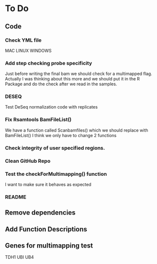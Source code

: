# To Do

## Code

### Check YML file
MAC
LINUX
WINDOWS

### Add step checking probe specificity
Just before writing the final bam we should check for a multimapped flag.
  Actually I was thinking about this more and we should put it in the R Package and do the check after we read in the samples.

### DESEQ 
Test DeSeq normalization code with replicates 

### Fix Rsamtools BamFileList()
We have a function called Scanbamfiles() which we should replace with BamFileList()
I think we only have to change 2 functions

### Check integrity of user specified regions.  

### Clean GitHub Repo

### Test the checkForMultimapping() function
I want to make sure it behaves as expected

### README
## Remove dependencies
## Add Function Descriptions

## Genes for multimapping test
TDH1
UBI UB4

